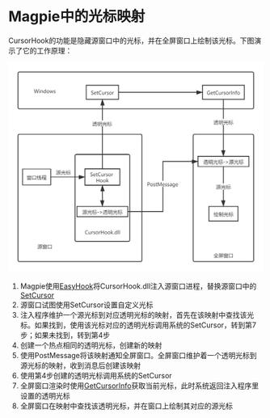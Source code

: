 # Magpie中的光标映射

CursorHook的功能是隐藏源窗口中的光标，并在全屏窗口上绘制该光标。下图演示了它的工作原理：

![CursorHook工作原理](img/CursorHook.png)

1. Magpie使用[EasyHook](http://easyhook.github.io/)将CursorHook.dll注入源窗口进程，替换源窗口中的[SetCursor](https://docs.microsoft.com/en-us/windows/win32/api/winuser/nf-winuser-setcursor)
2. 源窗口试图使用SetCursor设置自定义光标
3. 注入程序维护一个源光标到对应透明光标的映射，首先在该映射中查找该光标。如果找到，使用该光标对应的透明光标调用系统的SetCursor，转到第7步；如果未找到，转到第4步
4. 创建一个热点相同的透明光标，创建新的映射
5. 使用PostMessage将该映射通知全屏窗口。全屏窗口维护着一个透明光标到源光标的映射，收到消息后创建该映射
6. 使用第4步创建的透明光标调用系统的SetCursor
7. 全屏窗口渲染时使用[GetCursorInfo](https://docs.microsoft.com/en-us/windows/win32/api/winuser/nf-winuser-getcursorinfo)获取当前光标，此时系统返回注入程序里设置的透明光标
8. 全屏窗口在映射中查找该透明光标，并在窗口上绘制其对应的源光标